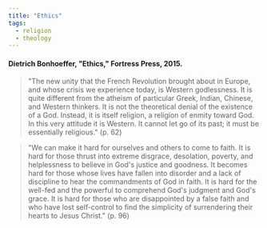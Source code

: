 ```yaml
---
title: "Ethics"
tags:
  - religion
  - theology
---
```


#### Dietrich Bonhoeffer, "Ethics," Fortress Press, 2015.

> "The new unity that the French Revolution brought about in Europe, and whose crisis we experience today, is Western godlessness. It is quite different from the atheism of particular Greek, Indian, Chinese, and Western thinkers. It is not the theoretical denial of the existence of a God. Instead, it is itself religion, a religion of enmity toward God. In this very attitude it is Western. It cannot let go of its past; it must be essentially religious." (p. 62)

> "We can make it hard for ourselves and others to come to faith. It is hard for those thrust into extreme disgrace, desolation, poverty, and helplessness to believe in God's justice and goodness. It becomes hard for those whose lives have fallen into disorder and a lack of discipline to hear the commandments of God in faith. It is hard for the well-fed and the powerful to comprehend God's judgment and God's grace. It is hard for those who are disappointed by a false faith and who have lost self-control to find the simplicity of surrendering their hearts to Jesus Christ." (p. 96)
